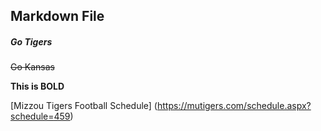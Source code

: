 
## Markdown File
##### Go Tigers

~~Go Kansas~~

__This is BOLD__

[Mizzou Tigers Football Schedule] (https://mutigers.com/schedule.aspx?schedule=459)

